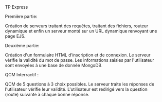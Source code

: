 TP Express

Première partie: 

Création de serveurs traitant des requêtes, traitant des fichiers, routeur dynamique 
et enfin un serveur monté sur un URL dynamique renvoyant une page EJS.

Deuxième partie:

Création d'un formulaire HTML d'inscription et de connexion. Le serveur vérifie la validité du mot de passe. Les informations saisies par l'utilisateur sont envoyées à une base de donnée MongoDB.

QCM Interractif :

QCM de 5 questions à 3 choix possibles. Le serveur traite les réponses de l'utilisateur vérifie leur validité. L'utilisateur est redirigé vers la question (route) suivante à chaque bonne réponse.
